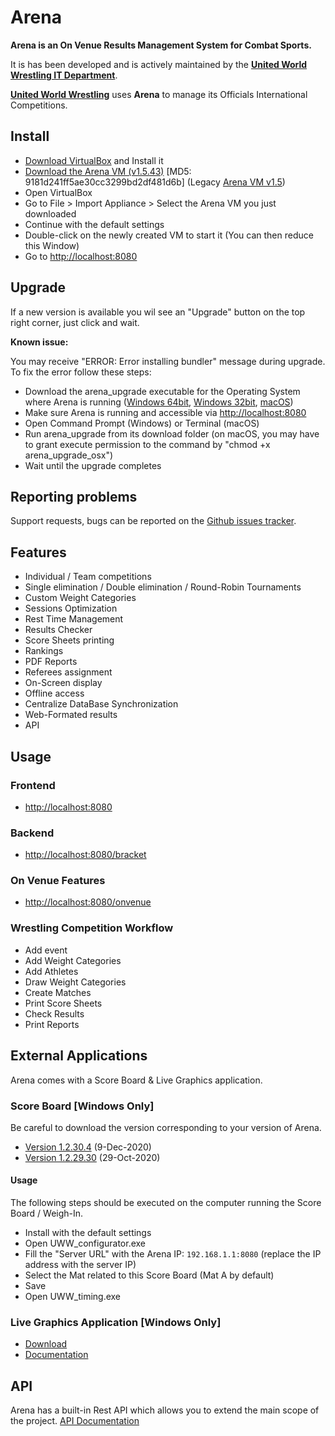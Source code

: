 # Arena

**Arena is an On Venue Results Management System for Combat Sports.**

It is has been developed and is actively maintained by the **[United World Wrestling IT Department](http://uww.io)**.

**[United World Wrestling](https://unitedworldwrestling.org)** uses **Arena** to manage its Officials International Competitions.

## Install

- [Download VirtualBox](https://www.virtualbox.org/wiki/Downloads) and Install it
- [Download the Arena VM (v1.5.43)](https://we.tl/t-aLRG4nx4aC) [MD5: 9181d241ff5ae30cc3299bd2df481d6b]
(Legacy [Arena VM v1.5](https://we.tl/mLZAVFhUUG))
- Open VirtualBox
- Go to File > Import Appliance > Select the Arena VM you just downloaded
- Continue with the default settings
- Double-click on the newly created VM to start it (You can then reduce this Window)
- Go to [http://localhost:8080](http://localhost:8080/)

## Upgrade

If a new version is available you wil see an "Upgrade" button on the top right corner, just click and wait.

**Known issue:** 

You may receive "ERROR: Error installing bundler" message during upgrade. To fix the error follow these steps:

- Download the arena_upgrade executable for the Operating System where Arena is running ([Windows 64bit](https://we.tl/t-y7Qxpg2w6s), [Windows 32bit](https://we.tl/t-9H0YkJfLwY), [macOS](https://we.tl/t-yCu2CIW21n))
- Make sure Arena is running and accessible via [http://localhost:8080](http://localhost:8080/)
- Open Command Prompt (Windows) or Terminal (macOS)
- Run arena_upgrade from its download folder (on macOS, you may have to grant execute permission to the command by "chmod +x arena_upgrade_osx")
- Wait until the upgrade completes

## Reporting problems

Support requests, bugs can be reported on the [Github issues tracker](https://github.com/unitedworldwrestling/arena-public/issues).

## Features

- Individual / Team competitions
- Single elimination / Double elimination / Round-Robin Tournaments
- Custom Weight Categories
- Sessions Optimization
- Rest Time Management
- Results Checker
- Score Sheets printing
- Rankings
- PDF Reports
- Referees assignment
- On-Screen display
- Offline access
- Centralize DataBase Synchronization
- Web-Formated results
- API

## Usage

### Frontend
- [http://localhost:8080](http://localhost:8080)

### Backend

- [http://localhost:8080/bracket](http://localhost:8080/bracket)

### On Venue Features

- [http://localhost:8080/onvenue](http://localhost:8080/onvenue)

### Wrestling Competition Workflow

- Add event
- Add Weight Categories
- Add Athletes
- Draw Weight Categories
- Create Matches
- Print Score Sheets
- Check Results
- Print Reports

## External Applications

Arena comes with a Score Board & Live Graphics application.

### Score Board [Windows Only]

Be careful to download the version corresponding to your version of Arena.
- [Version 1.2.30.4](https://we.tl/t-5WZjgVsgI1) (9-Dec-2020)
- [Version 1.2.29.30](https://we.tl/t-GEddd0m0gM) (29-Oct-2020)

#### Usage
The following steps should be executed on the computer running the Score Board / Weigh-In.

- Install with the default settings
- Open UWW_configurator.exe
- Fill the "Server URL" with the Arena IP: ````192.168.1.1:8080```` (replace the IP address with the server IP)
- Select the Mat related to this Score Board (Mat A by default)
- Save
- Open UWW_timing.exe

### Live Graphics Application [Windows Only]

- [Download](https://we.tl/t-R6WNy1JiEZ)
- [Documentation](https://we.tl/t-AgRGognV6g)

## API

Arena has a built-in Rest API which allows you to extend the main scope of the project.
[API Documentation](http://arena.unitedworldwrestling.org/api/doc)
